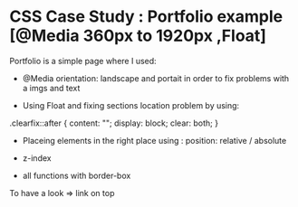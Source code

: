 # CSS Case Study : Portfolio example [@Media 360px to  1920px ,Float]

Portfolio is a simple page where I used: 

- @Media orientation: landscape and portait in order to fix problems with a imgs and text 

- Using Float and fixing sections location problem by using: 

 .clearfix::after {
  content: "";
  display: block;
  clear: both;
}

- Placeing elements in the right place using : position: relative / absolute

- z-index 

- all functions with border-box


To have a look => link on top
